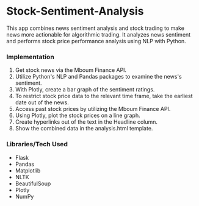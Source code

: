 # Stock-Sentiment-Analysis

This app combines news sentiment analysis and stock trading to make news more actionable for algorithmic trading. It analyzes news sentiment and performs stock price performance analysis using NLP with Python.

### Implementation
1. Get stock news via the Mboum Finance API.
2. Utilize Python's NLP and Pandas packages to examine the news's sentiment.
3. With Plotly, create a bar graph of the sentiment ratings.
4. To restrict stock price data to the relevant time frame, take the earliest date out of the news.
5. Access past stock prices by utilizing the Mboum Finance API.
6. Using Plotly, plot the stock prices on a line graph.
7. Create hyperlinks out of the text in the Headline column.
8. Show the combined data in the analysis.html template.

### Libraries/Tech Used
* Flask
* Pandas
* Matplotlib
* NLTK
* BeautifulSoup
* Plotly
* NumPy
